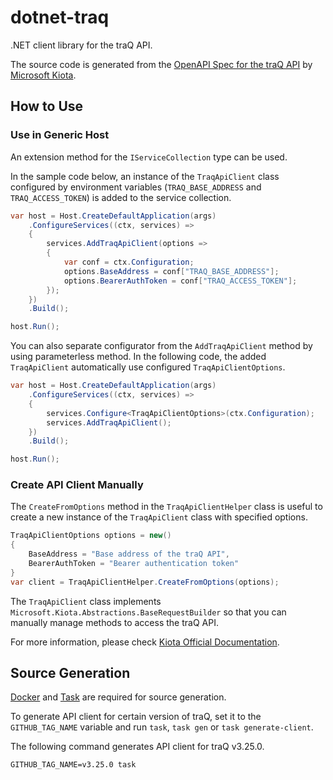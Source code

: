 # dotnet-traq

.NET client library for the traQ API.

The source code is generated from the [OpenAPI Spec for the traQ API](https://github.com/traPtitech/traQ/blob/master/docs/v3-api.yaml) by [Microsoft Kiota](https://github.com/microsoft/kiota).

## How to Use

### Use in Generic Host

An extension method for the `IServiceCollection` type can be used.

In the sample code below, an instance of the `TraqApiClient` class configured by environment variables (`TRAQ_BASE_ADDRESS` and `TRAQ_ACCESS_TOKEN`) is added to the service collection.

```cs
var host = Host.CreateDefaultApplication(args)
    .ConfigureServices((ctx, services) =>
    {
        services.AddTraqApiClient(options =>
        {
            var conf = ctx.Configuration;
            options.BaseAddress = conf["TRAQ_BASE_ADDRESS"];
            options.BearerAuthToken = conf["TRAQ_ACCESS_TOKEN"];
        });
    })
    .Build();

host.Run();
```

You can also separate configurator from the `AddTraqApiClient` method by using parameterless method.
In the following code, the added `TraqApiClient` automatically use configured `TraqApiClientOptions`.

```cs
var host = Host.CreateDefaultApplication(args)
    .ConfigureServices((ctx, services) =>
    {
        services.Configure<TraqApiClientOptions>(ctx.Configuration);
        services.AddTraqApiClient();
    })
    .Build();

host.Run();
```

### Create API Client Manually

The `CreateFromOptions` method in the `TraqApiClientHelper` class is useful to create a new instance of the `TraqApiClient` class with specified options.

```cs
TraqApiClientOptions options = new()
{
    BaseAddress = "Base address of the traQ API",
    BearerAuthToken = "Bearer authentication token"
}
var client = TraqApiClientHelper.CreateFromOptions(options);
```

The `TraqApiClient` class implements `Microsoft.Kiota.Abstractions.BaseRequestBuilder` so that you can manually manage methods to access the traQ API.

For more information, please check [Kiota Official Documentation](https://learn.microsoft.com/en-us/openapi/kiota/overview).

## Source Generation

[Docker](https://www.docker.com) and [Task](https://taskfile.dev) are required for source generation.

To generate API client for certain version of traQ, set it to the `GITHUB_TAG_NAME` variable and run `task`, `task gen` or `task generate-client`.

The following command generates API client for traQ v3.25.0.

```shell
GITHUB_TAG_NAME=v3.25.0 task
```
